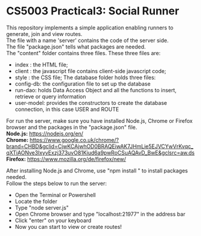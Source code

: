# CS5003 Practical3: Social Runner
This repository implements a simple application enabling runners to generate, join and view routes.<br>
The file with a name 'server' contains the code of the server side.<br>
The file "package.json" tells what packages are needed.<br>
The "content" folder contains three files. These three files are:<br>
* index : the HTML file;
* client : the javascript file contains client-side javascript code;
* style : the CSS file;
The database folder holds three files: <br>
* config-db: the configuration file to set up the database
* run-dao: holds Data Access Object and all the functions to insert, retrieve or query information
* user-model: provides the constructors to create the database connection, in this case USER and ROUTE

For run the server, make sure you have installed Node.js, Chrome or Firefox browser and the packages in the "package.json" file.<br>
<b>Node.js:</b>
https://nodejs.org/en/ 
<br>
<b>Chrome:</b>
https://www.google.co.uk/chrome/?brand=CHBD&gclid=CjwKCAjwhOD0BRAQEiwAK7JHmLie5EJVCYwVrKvqc_qXTiAONve3IxyvExzj373uvO81Kiud6a9pwRoCSuAQAvD_BwE&gclsrc=aw.ds
<br>
<b>Firefox:</b>
https://www.mozilla.org/de/firefox/new/

After installing Node.js and Chrome, use "npm install <package name>" to install packages needed.<br>
Follow the steps below to run the server:<br>

* Open the Terminal or Powershell
* Locate the folder
* Type "node server.js"
* Open Chrome browser and type "localhost:21977" in the address bar
* Click "enter" on your keyboard
* Now you can start to view or create routes!








